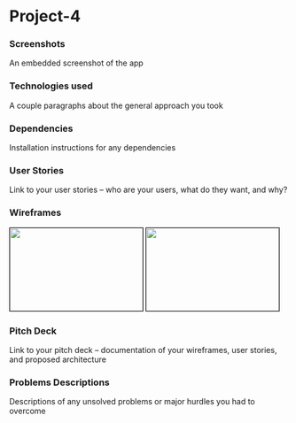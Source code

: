 # Project-4
### Screenshots
An embedded screenshot of the app
### Technologies used
A couple paragraphs about the general approach you took
### Dependencies
Installation instructions for any dependencies
### User Stories
Link to your user stories – who are your users, what do they want, and why?
### Wireframes
<img src="https://i.imgur.com/P7d65BX.png" width="240" height="150" style="border: 1px solid black">

<img src="https://i.imgur.com/wJgd8Wg.png" width="240" height="150" style="border: 1px solid black">

### Pitch Deck
Link to your pitch deck – documentation of your wireframes, user stories, and proposed architecture
### Problems Descriptions
Descriptions of any unsolved problems or major hurdles you had to overcome